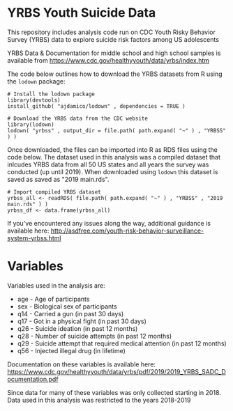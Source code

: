 # YRBS Youth Suicide Data
This repository includes analysis code run on CDC Youth Risky Behavior Survey (YRBS) data to explore suicide risk factors among US adolescents

YRBS Data & Documentation for middle school and high school samples is available from https://www.cdc.gov/healthyyouth/data/yrbs/index.htm


The code below outlines how to download the YRBS datasets from R using the `lodown` package:
```
# Install the lodown package
library(devtools)
install_github( "ajdamico/lodown" , dependencies = TRUE )

# Download the YRBS data from the CDC website
library(lodown)
lodown( "yrbss" , output_dir = file.path( path.expand( "~" ) , "YRBSS" ) )
```

Once downloaded, the files can be imported into R as RDS files using the code below. The dataset used in this analysis was a compiled dataset that inlcudes YRBS data from all 50 US states and all years the survey was conducted (up until 2019). When downloaded using `lodown` this dataset is saved as saved as "2019 main.rds".

```
# Import compiled YRBS dataset
yrbss_all <- readRDS( file.path( path.expand( "~" ) , "YRBSS" , "2019 main.rds" ) )
yrbss_df <- data.frame(yrbss_all)
```

If you've encountered any issues along the way, additional guidance is available here: <http://asdfree.com/youth-risk-behavior-surveillance-system-yrbss.html>

# Variables 

Variables used in the analysis are:
* age - Age of participants
* sex - Biological sex of participants
* q14 - Carried a gun (in past 30 days)
* q17 - Got in a physical fight (in past 30 days)
* q26 - Suicide ideation (in past 12 months)
* q28 - Number of suicide attempts (in past 12 months)
* q29 - Suicide attempt that required medical attention (in past 12 months)
* q56 - Injected illegal drug (in lifetime)

Documentation on these variables is available here: <https://www.cdc.gov/healthyyouth/data/yrbs/pdf/2019/2019_YRBS_SADC_Documentation.pdf>

Since data for many of these variables was only collected starting in 2018. Data used in this analysis was restricted to the years 2018-2019

